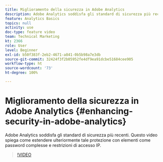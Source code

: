```yaml
---
title: Miglioramento della sicurezza in Adobe Analytics
description: Adobe Analytics soddisfa gli standard di sicurezza più recenti. Questo video spiega come estendere ulteriormente tale protezione con elementi come password complesse e restrizioni di accesso IP.
feature: Analytics Basics
topics: null
activity: use
doc-type: feature video
team: Technical Marketing
kt: 2366
role: User
level: Beginner
exl-id: b50f383f-2eb2-4671-a841-0b5b98a7e3db
source-git-commit: 32424f3f2b05952fe4df9ea91dcbe51684cee905
workflow-type: ht
source-wordcount: '73'
ht-degree: 100%

---
```


# Miglioramento della sicurezza in Adobe Analytics {#enhancing-security-in-adobe-analytics}

Adobe Analytics soddisfa gli standard di sicurezza più recenti. Questo video spiega come estendere ulteriormente tale protezione con elementi come password complesse e restrizioni di accesso IP.

>[!VIDEO](https://video.tv.adobe.com/v/25458/?quality=12)
